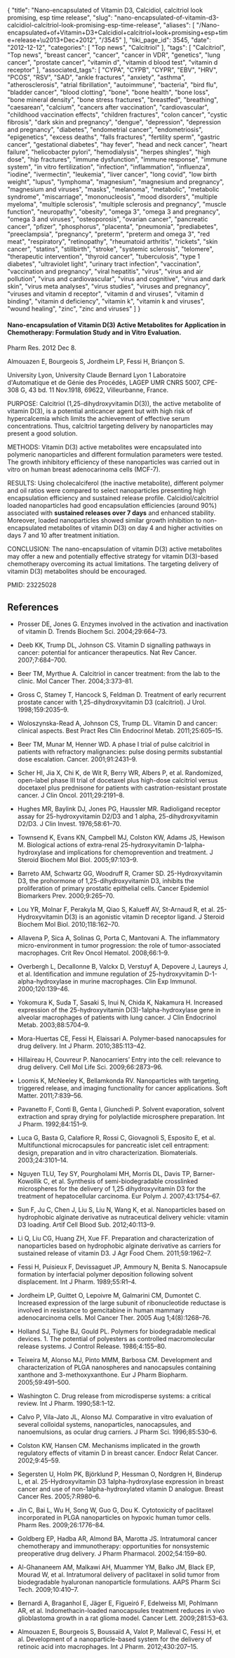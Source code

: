 {
    "title": "Nano-encapsulated of Vitamin D3, Calcidiol, calcitriol look promising, esp time release",
    "slug": "nano-encapsulated-of-vitamin-d3-calcidiol-calcitriol-look-promising-esp-time-release",
    "aliases": [
        "/Nano-encapsulated+of+Vitamin+D3+Calcidiol+calcitriol+look+promising+esp+time+release+\u2013+Dec+2012",
        "/3545"
    ],
    "tiki_page_id": 3545,
    "date": "2012-12-12",
    "categories": [
        "Top news",
        "Calcitriol"
    ],
    "tags": [
        "Calcitriol",
        "Top news",
        "breast cancer",
        "cancer",
        "cancer in VDR",
        "genetics",
        "lung cancer",
        "prostate cancer",
        "vitamin d",
        "vitamin d blood test",
        "vitamin d receptor"
    ],
    "associated_tags": [
        "CYPA",
        "CYPB",
        "CYPR",
        "EBV",
        "HRV",
        "PCOS",
        "RSV",
        "SAD",
        "ankle fractures",
        "anxiety",
        "asthma",
        "atherosclerosis",
        "atrial fibrillation",
        "autoimmune",
        "bacteria",
        "bird flu",
        "bladder cancer",
        "blood clotting",
        "bone",
        "bone health",
        "bone loss",
        "bone mineral density",
        "bone stress fractures",
        "breastfed",
        "breathing",
        "caesarean",
        "calcium",
        "cancers after vaccination",
        "cardiovascular",
        "childhood vaccination effects",
        "children fractures",
        "colon cancer",
        "cystic fibrosis",
        "dark skin and pregnancy",
        "dengue",
        "depression",
        "depression and pregnancy",
        "diabetes",
        "endometrial cancer",
        "endometriosis",
        "epigenetics",
        "excess deaths",
        "falls fractures",
        "fertility sperm",
        "gastric cancer",
        "gestational diabetes",
        "hay fever",
        "head and neck cancer",
        "heart failure",
        "helicobacter pylori",
        "hemodialysis",
        "herpes shingles",
        "high dose",
        "hip fractures",
        "immune dysfunction",
        "immune response",
        "immune system",
        "in vitro fertilization",
        "infection",
        "inflammation",
        "influenza",
        "iodine",
        "ivermectin",
        "leukemia",
        "liver cancer",
        "long covid",
        "low birth weight",
        "lupus",
        "lymphoma",
        "magnesium",
        "magnesium and pregnancy",
        "magnesium and viruses",
        "masks",
        "melanoma",
        "metabolic",
        "metabolic syndrome",
        "miscarriage",
        "mononucleosis",
        "mood disorders",
        "multiple myeloma",
        "multiple sclerosis",
        "multiple sclerosis and pregnancy",
        "muscle function",
        "neuropathy",
        "obesity",
        "omega 3",
        "omega 3 and pregnancy",
        "omega 3 and viruses",
        "osteoporosis",
        "ovarian cancer",
        "pancreatic cancer",
        "pfizer",
        "phosphorus",
        "placenta",
        "pneumonia",
        "prediabetes",
        "preeclampsia",
        "pregnancy",
        "preterm",
        "preterm and omega 3",
        "red meat",
        "respiratory",
        "retinopathy",
        "rheumatoid arthritis",
        "rickets",
        "skin cancer",
        "statins",
        "stillbirth",
        "stroke",
        "systemic sclerosis",
        "telomere",
        "therapeutic intervention",
        "thyroid cancer",
        "tuberculosis",
        "type 1 diabetes",
        "ultraviolet light",
        "urinary tract infection",
        "vaccination",
        "vaccination and pregnancy",
        "viral hepatitis",
        "virus",
        "virus and air pollution",
        "virus and cardiovascular",
        "virus and cognitive",
        "virus and dark skin",
        "virus meta analyses",
        "virus studies",
        "viruses and pregnancy",
        "viruses and vitamin d receptor",
        "vitamin d and viruses",
        "vitamin d binding",
        "vitamin d deficiency",
        "vitamin k",
        "vitamin k and viruses",
        "wound healing",
        "zinc",
        "zinc and viruses"
    ]
}


#### Nano-encapsulation of Vitamin D(3) Active Metabolites for Application in Chemotherapy: Formulation Study and in Vitro Evaluation.

Pharm Res. 2012 Dec 8. 

Almouazen E, Bourgeois S, Jordheim LP, Fessi H, Briançon S.

University Lyon, University Claude Bernard Lyon 1 Laboratoire d'Automatique et de Génie des Procédés, LAGEP UMR CNRS 5007, CPE-308 G, 43 bd. 11 Nov.1918, 69622, Villeurbanne, France.

PURPOSE: Calcitriol (1,25-dihydroxyvitamin D(3)), the active metabolite of vitamin D(3), is a potential anticancer agent but with high risk of hypercalcemia which limits the achievement of effective serum concentrations. Thus, calcitriol targeting delivery by nanoparticles may present a good solution.

METHODS: Vitamin D(3) active metabolites were encapsulated into polymeric nanoparticles and different formulation parameters were tested. The growth inhibitory efficiency of these nanoparticles was carried out in vitro on human breast adenocarinoma cells (MCF-7).

RESULTS: Using cholecalciferol (the inactive metabolite), different polymer and oil ratios were compared to select nanoparticles presenting high encapsulation efficiency and sustained release profile. Calcidiol/calcitriol loaded nanoparticles had good encapsulation efficiencies (around 90%) associated with  **sustained releases over 7 days**  and enhanced stability. Moreover, loaded nanoparticles showed similar growth inhibition to non-encapsulated metabolites of vitamin D(3) on day 4 and higher activities on days 7 and 10 after treatment initiation.

CONCLUSION: The nano-encapsulation of vitamin D(3) active metabolites may offer a new and potentially effective strategy for vitamin D(3)-based chemotherapy overcoming its actual limitations. The targeting delivery of vitamin D(3) metabolites should be encouraged.

PMID: 23225028

## References

* Prosser DE, Jones G. Enzymes involved in the activation and inactivation of vitamin D. Trends Biochem Sci. 2004;29:664–73. 

* Deeb KK, Trump DL, Johnson CS. Vitamin D signalling pathways in cancer: potential for anticancer therapeutics. Nat Rev Cancer. 2007;7:684–700. 

* Beer TM, Myrthue A. Calcitriol in cancer treatment: from the lab to the clinic. Mol Cancer Ther. 2004;3:373–81.

* Gross C, Stamey T, Hancock S, Feldman D. Treatment of early recurrent prostate cancer with 1,25-dihydroxyvitamin D3 (calcitriol). J Urol. 1998;159:2035–9. 

* Woloszynska-Read A, Johnson CS, Trump DL. Vitamin D and cancer: clinical aspects. Best Pract Res Clin Endocrinol Metab. 2011;25:605–15. 

* Beer TM, Munar M, Henner WD. A phase I trial of pulse calcitriol in patients with refractory malignancies: pulse dosing permits substantial dose escalation. Cancer. 2001;91:2431–9. 

* Scher HI, Jia X, Chi K, de Wit R, Berry WR, Albers P, et al. Randomized, open-label phase III trial of docetaxel plus high-dose calcitriol versus docetaxel plus prednisone for patients with castration-resistant prostate cancer. J Clin Oncol. 2011;29:2191–8. 

* Hughes MR, Baylink DJ, Jones PG, Haussler MR. Radioligand receptor assay for 25-hydroxyvitamin D2/D3 and 1 alpha, 25-dihydroxyvitamin D2/D3. J Clin Invest. 1976;58:61–70. 

* Townsend K, Evans KN, Campbell MJ, Colston KW, Adams JS, Hewison M. Biological actions of extra-renal 25-hydroxyvitamin D-1alpha-hydroxylase and implications for chemoprevention and treatment. J Steroid Biochem Mol Biol. 2005;97:103–9. 

* Barreto AM, Schwartz GG, Woodruff R, Cramer SD. 25-Hydroxyvitamin D3, the prohormone of 1,25-dihydroxyvitamin D3, inhibits the proliferation of primary prostatic epithelial cells. Cancer Epidemiol Biomarkers Prev. 2000;9:265–70.

* Lou YR, Molnar F, Perakyla M, Qiao S, Kalueff AV, St-Arnaud R, et al. 25-Hydroxyvitamin D(3) is an agonistic vitamin D receptor ligand. J Steroid Biochem Mol Biol. 2010;118:162–70. 

* Allavena P, Sica A, Solinas G, Porta C, Mantovani A. The inflammatory micro-environment in tumor progression: the role of tumor-associated macrophages. Crit Rev Oncol Hematol. 2008;66:1–9. 

* Overbergh L, Decallonne B, Valckx D, Verstuyf A, Depovere J, Laureys J, et al. Identification and immune regulation of 25-hydroxyvitamin D-1-alpha-hydroxylase in murine macrophages. Clin Exp Immunol. 2000;120:139–46. 

* Yokomura K, Suda T, Sasaki S, Inui N, Chida K, Nakamura H. Increased expression of the 25-hydroxyvitamin D(3)-1alpha-hydroxylase gene in alveolar macrophages of patients with lung cancer. J Clin Endocrinol Metab. 2003;88:5704–9. 

* Mora-Huertas CE, Fessi H, Elaissari A. Polymer-based nanocapsules for drug delivery. Int J Pharm. 2010;385:113–42. 

* Hillaireau H, Couvreur P. Nanocarriers’ Entry into the cell: relevance to drug delivery. Cell Mol Life Sci. 2009;66:2873–96. 

* Loomis K, McNeeley K, Bellamkonda RV. Nanoparticles with targeting, triggered release, and imaging functionality for cancer applications. Soft Matter. 2011;7:839–56. 

* Pavanetto F, Conti B, Genta I, Giunchedi P. Solvent evaporation, solvent extraction and spray drying for polylactide microsphere preparation. Int J Pharm. 1992;84:151–9. 

* Luca G, Basta G, Calafiore R, Rossi C, Giovagnoli S, Esposito E, et al. Multifunctional microcapsules for pancreatic islet cell entrapment: design, preparation and in vitro characterization. Biomaterials. 2003;24:3101–14. 

* Nguyen TLU, Tey SY, Pourgholami MH, Morris DL, Davis TP, Barner-Kowollik C, et al. Synthesis of semi-biodegradable crosslinked microspheres for the delivery of 1,25 dihydroxyvitamin D3 for the treatment of hepatocellular carcinoma. Eur Polym J. 2007;43:1754–67. 

* Sun F, Ju C, Chen J, Liu S, Liu N, Wang K, et al. Nanoparticles based on hydrophobic alginate derivative as nutraceutical delivery vehicle: vitamin D3 loading. Artif Cell Blood Sub. 2012;40:113–9. 

* Li Q, Liu CG, Huang ZH, Xue FF. Preparation and characterization of nanoparticles based on hydrophobic alginate derivative as carriers for sustained release of vitamin D3. J Agr Food Chem. 2011;59:1962–7. 

* Fessi H, Puisieux F, Devissaguet JP, Ammoury N, Benita S. Nanocapsule formation by interfacial polymer deposition following solvent displacement. Int J Pharm. 1989;55:R1–4. 

* Jordheim LP, Guittet O, Lepoivre M, Galmarini CM, Dumontet C. Increased expression of the large subunit of ribonucleotide reductase is involved in resistance to gemcitabine in human mammary adenocarcinoma cells. Mol Cancer Ther. 2005 Aug 1;4(8):1268–76.

* Holland SJ, Tighe BJ, Gould PL. Polymers for biodegradable medical devices. 1. The potential of polyesters as controlled macromolecular release systems. J Control Release. 1986;4:155–80. 

* Teixeira M, Alonso MJ, Pinto MMM, Barbosa CM. Development and characterization of PLGA nanospheres and nanocapsules containing xanthone and 3-methoxyxanthone. Eur J Pharm Biopharm. 2005;59:491–500. 

* Washington C. Drug release from microdisperse systems: a critical review. Int J Pharm. 1990;58:1–12. 

* Calvo P, Vila-Jato JL, Alonso MJ. Comparative in vitro evaluation of several colloidal systems, nanoparticles, nanocapsules, and nanoemulsions, as ocular drug carriers. J Pharm Sci. 1996;85:530–6. 

* Colston KW, Hansen CM. Mechanisms implicated in the growth regulatory effects of vitamin D in breast cancer. Endocr Relat Cancer. 2002;9:45–59. 

* Segersten U, Holm PK, Björklund P, Hessman O, Nordgren H, Binderup L, et al. 25-Hydroxyvitamin D3 1alpha-hydroxylase expression in breast cancer and use of non-1alpha-hydroxylated vitamin D analogue. Breast Cancer Res. 2005;7:R980–6. 

* Jin C, Bai L, Wu H, Song W, Guo G, Dou K. Cytotoxicity of paclitaxel incorporated in PLGA nanoparticles on hypoxic human tumor cells. Pharm Res. 2009;26:1776–84. 

* Goldberg EP, Hadba AR, Almond BA, Marotta JS. Intratumoral cancer chemotherapy and immunotherapy: opportunities for nonsystemic preoperative drug delivery. J Pharm Pharmacol. 2002;54:159–80. 

* Al-Ghananeem AM, Malkawi AH, Muammer YM, Balko JM, Black EP, Mourad W, et al. Intratumoral delivery of paclitaxel in solid tumor from biodegradable hyaluronan nanoparticle formulations. AAPS Pharm Sci Tech. 2009;10:410–7. 

* Bernardi A, Braganhol E, Jäger E, Figueiró F, Edelweiss MI, Pohlmann AR, et al. Indomethacin-loaded nanocapsules treatment reduces in vivo glioblastoma growth in a rat glioma model. Cancer Lett. 2009;281:53–63. 

* Almouazen E, Bourgeois S, Boussaïd A, Valot P, Malleval C, Fessi H, et al. Development of a nanoparticle-based system for the delivery of retinoic acid into macrophages. Int J Pharm. 2012;430:207–15.